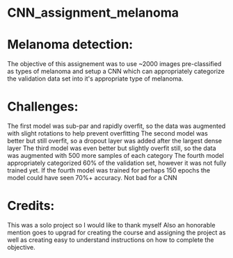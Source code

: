# CNN_assignment_melanoma

# Melanoma detection:
The objective of this assignement was to use ~2000 images pre-classified as types of melanoma and setup a CNN which can
appropriately categorize the validation data set into it's appropriate type of melanoma.

# Challenges:
The first model was sub-par and rapidly overfit, so the data was augmented with slight rotations to help prevent overfitting
The second model was better but still overfit, so a dropout layer was added after the largest dense layer
The third model was even better but slightly overfit still, so the data was augmented with 500 more samples of each category
The fourth model appropriately categorized 60% of the validation set, however it was not fully trained yet.
If the fourth model was trained for perhaps 150 epochs the model could have seen 70%+ accuracy. Not bad for a CNN

# Credits:
This was a solo project so I would like to thank myself
Also an honorable mention goes to upgrad for creating the course and assigning the project as well as creating easy to understand
instructions on how to complete the objective.
